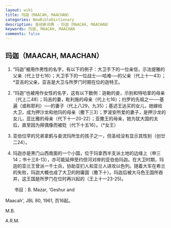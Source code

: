 ```yaml
---
layout: wiki
title: 玛迦（MAACAH, MAACHAN）
categories: NewBibleDictionary
description: 圣经新词典 - 玛迦（MAACAH, MAACHAN）
keywords: 玛迦, MAACAH, MAACHAN
comments: false
---
```


## 玛迦（MAACAH, MAACHAN）

1. “玛迦”被用作男性的名字，有以下的例子：大卫手下的一位亲信，示法提雅的父亲（代上廿七16）；大卫手下的一位战士──哈难──的父亲（代上十一43）；*亚吉的父亲，亚吉是大卫与所罗门时期在位的迦特王。

2. “玛迦”也被用作女性的名字，这有以下数例：迦勒的妾，示别和特哈拿的母亲（代上二48）；玛吉的妻，毗利施的母亲（代上七16）；扫罗的先祖之一──基遍（或称耶利）──的妻子（代上八29，九35）；基述王达买的女儿，她嫁给大卫，成为押沙龙和他玛的母亲（撒下三3）；罗波安所爱的妻子，是押沙龙的女儿，亚比雅的母亲（代下十一20-22）；亚撒王的母亲，她为犹大国的太后，直至因为拜偶像而被贬（代下十五16）。（*女王）

3. 亚伯位罕的兄弟拿鹤与妾流玛所生的孩子之一，但圣经没有显示其性别（创廿二24）。

4. 玛迦亦是黑门山西南面的一个小国，位于玛拿西半支派土地的边缘上（申三14；书十三8-13），亦可能延伸至约但河对岸的亚伯伯玛迦。在大卫时期，玛迦的亚兰王曾派一千士兵，协助亚扪人和亚兰人进攻以色列。随着大军在希兰的失败，玛迦大概也成了大卫的附庸国（撒下十）。玛迦后被大马色王国所吞并，这王国是所罗门在位时再兴起的（王上十一23-25)。

　　书目：B. Mazar, 'Geshur and

Maacah', JBL 80, 1961, 页16起。

M.B.

A.R.M.








